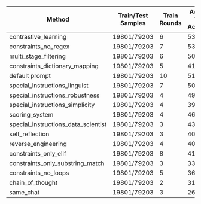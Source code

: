 |               Method              | Train/Test Samples | Train Rounds | Average Train Accuracy | Test Set Accuracy |
|-----------------------------------|--------------------|--------------|------------------------|-------------------|
|        contrastive_learning       |     19801/79203    |       6      |          53.28         |       70.25       |
|        constraints_no_regex       |     19801/79203    |       7      |          53.09         |       70.14       |
|       multi_stage_filtering       |     19801/79203    |       6      |          50.95         |       68.85       |
|   constraints_dictionary_mapping  |     19801/79203    |       5      |          41.94         |       68.32       |
|           default prompt          |     19801/79203    |      10      |          51.0          |       67.74       |
|   special_instructions_linguist   |     19801/79203    |       7      |          50.17         |       65.66       |
|  special_instructions_robustness  |     19801/79203    |       4      |          49.73         |        65.1       |
|  special_instructions_simplicity  |     19801/79203    |       4      |          39.09         |       61.67       |
|           scoring_system          |     19801/79203    |       4      |          46.85         |       53.59       |
|special_instructions_data_scientist|     19801/79203    |       3      |          43.45         |       51.42       |
|          self_reflection          |     19801/79203    |       3      |          40.02         |       50.84       |
|        reverse_engineering        |     19801/79203    |       4      |          40.98         |       49.53       |
|       constraints_only_elif       |     19801/79203    |       8      |          41.36         |        49.5       |
|  constraints_only_substring_match |     19801/79203    |       3      |          33.54         |       42.95       |
|        constraints_no_loops       |     19801/79203    |       5      |          36.44         |        42.9       |
|          chain_of_thought         |     19801/79203    |       2      |          31.8          |       38.47       |
|             same_chat             |     19801/79203    |       3      |          26.38         |       27.07       |